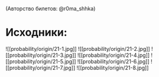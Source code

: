 (Авторство билетов: @r0ma_shhka)

# Исходники:
![[probability/origin/21-1.jpg]]
![[probability/origin/21-2.jpg]]
![[probability/origin/21-3.jpg]]
![[probability/origin/21-4.jpg]]
![[probability/origin/21-5.jpg]]
![[probability/origin/21-6.jpg]]
![[probability/origin/21-7.jpg]]
![[probability/origin/21-8.jpg]]